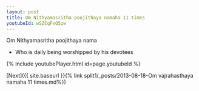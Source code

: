 ```yaml
---
layout: post
title: Om Nithyamasritha poojithaya namaha 11 times
youtubeId: wSZCqFxQ5zw
---
```

 
 
Om Nithyamasritha poojithaya nama 
 
 -  Who is daily being worshipped by his devotees 
 
  
 
  
 
 
 
 
 
 


{% include youtubePlayer.html id=page.youtubeId %}
 
[Next]({{ site.baseurl }}{% link  split1/_posts/2013-08-18-Om vajrahasthaya namaha 11 times.md%})
 
